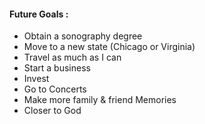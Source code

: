 

#### Future Goals :
- Obtain a sonography degree
- Move to a new state (Chicago or Virginia)
- Travel as much as I can
- Start a business
- Invest 
- Go to Concerts
- Make more family & friend Memories
- Closer to God
